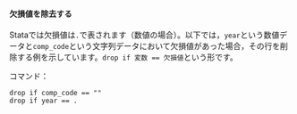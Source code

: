 #### 欠損値を除去する

Stataでは欠損値は`.`で表されます（数値の場合）。以下では，`year`という数値データと`comp_code`という文字列データにおいて欠損値があった場合，その行を削除する例を示しています。`drop if 変数 == 欠損値`という形です。

コマンド：
```
drop if comp_code == ""
drop if year == .
```